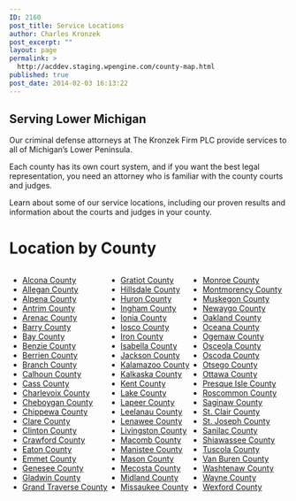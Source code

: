 ```yaml
---
ID: 2160
post_title: Service Locations
author: Charles Kronzek
post_excerpt: ""
layout: page
permalink: >
  http://acddev.staging.wpengine.com/county-map.html
published: true
post_date: 2014-02-03 16:13:22
---
```

<div class="county-lis mi-bg">
<h2>Serving Lower Michigan</h2>
Our criminal defense attorneys at The Kronzek Firm PLC provide services to all of Michigan’s Lower Peninsula.

Each county has its own court system, and if you want the best legal representation, you need an attorney who is familiar with the county courts and judges.

Learn about some of our service locations, including our proven results and information about the courts and judges in your county.
<h1>Location by County</h1>
&nbsp;
<ul class="no-bullets" style="display: inline-block; float: left;">
	<li><a href="http://acddev.staging.wpengine.com/alcona.html">Alcona County</a></li>
	<li><a title="Allegan County Criminal Attorneys" href="http://acddev.staging.wpengine.com/allegan-county-criminal-defense-attorneys-allegan-county-michigan-lawyers.html">Allegan County</a></li>
	<li><a href="http://acddev.staging.wpengine.com/alpena.html">Alpena County</a></li>
	<li><a href="http://acddev.staging.wpengine.com/antrim.html">Antrim County</a></li>
	<li><a href="http://acddev.staging.wpengine.com/arenac.html">Arenac County</a></li>
	<li><a title="Barry County Criminal Attorneys" href="http://acddev.staging.wpengine.com/barry-county-criminal-defense-attorneys-hastings-michigan-lawyers.html">Barry County</a></li>
	<li><a title="Bay County Michigan Criminal Defense Attorneys" href="http://acddev.staging.wpengine.com/bay-county-criminal-attorney-bay-city-criminal-defense-lawyer.html">Bay County</a></li>
	<li><a title="Benzie County Michigan Criminal Attorneys" href="http://acddev.staging.wpengine.com/benzie-county-criminal-attorney-michigan-criminal-defense-lawyer.html">Benzie County</a></li>
	<li><a title="Berrien County Criminal Attorneys" href="http://acddev.staging.wpengine.com/berrien-county-criminal-attorney-niles-st-joseph-benton-harbor-michigan-lawyers.html">Berrien County</a></li>
	<li><a title="Branch County Criminal Attorneys" href="http://acddev.staging.wpengine.com/branch-county-criminal-defense-attorneys-coldwater-mich-criminal-lawyer.html">Branch County</a></li>
	<li><a title="Calhoun County Criminal Defense Attorneys" href="http://acddev.staging.wpengine.com/calhoun-county-criminal-attorneys-battle-creek-michigan-criminal-lawyers.html">Calhoun County</a></li>
	<li><a title="Cass County Criminal Defense Attorneys" href="http://acddev.staging.wpengine.com/cass-county-criminal-defense-attorneys-2.html">Cass County</a></li>
	<li><a href="http://acddev.staging.wpengine.com/charlevoix.html">Charlevoix County</a></li>
	<li><a href="http://acddev.staging.wpengine.com/cheboygan.html">Cheboygan County</a></li>
	<li><a title="Cheppewa County Criminal Defense Attorneys" href="http://acddev.staging.wpengine.com/chippewa-county-criminal-defense-attorneys-chippewa-trial-lawyers.html">Chippewa County</a></li>
	<li><a href="http://acddev.staging.wpengine.com/clare.html">Clare County</a></li>
	<li><a href="http://acddev.staging.wpengine.com/clinton.html">Clinton County</a></li>
	<li><a href="http://acddev.staging.wpengine.com/crawford.html">Crawford County</a></li>
	<li><a href="http://acddev.staging.wpengine.com/eaton.html">Eaton County</a></li>
	<li><a href="http://acddev.staging.wpengine.com/emmet.html">Emmet County</a></li>
	<li><a title="Flint, Genessee Criminal Attorneys" href="http://acddev.staging.wpengine.com/genesee-county-criminal-defense-attorneys.html">Genesee County</a></li>
	<li><a href="http://acddev.staging.wpengine.com/gladwin.html">Gladwin County</a></li>
	<li><a href="http://acddev.staging.wpengine.com/grand-traverse.html">Grand Traverse County</a></li>
</ul>
<ul class="no-bullets" style="display: inline-block; float: left;">
	<li><a href="http://acddev.staging.wpengine.com/gratiot-county-criminal-defense-ithaca-alma-michigan-criminal-lawyer.html" target="_blank">Gratiot County</a></li>
	<li><a href="http://acddev.staging.wpengine.com/hillsdale-county-criminal-defense-attorneys.html" target="_blank">Hillsdale County</a></li>
	<li><a href="http://acddev.staging.wpengine.com/huron-county-criminal-defense-attorneys-huron-county-criminal-defense-lawyers.html" target="_blank">Huron County</a></li>
	<li><a href="http://acddev.staging.wpengine.com/ingham.html">Ingham County</a></li>
	<li><a href="http://acddev.staging.wpengine.com/ionia-county-criminal-defense-attorneys-city-of-ionia-michigan-trial-lawyers.html" target="_blank">Ionia County</a></li>
	<li><a href="http://acddev.staging.wpengine.com/iosco.html">Iosco County</a></li>
	<li><a href="http://acddev.staging.wpengine.com/iron-county-criminal-attorneys-criminal-lawyers-near-iron-county-michigan.html" target="_blank">Iron County</a></li>
	<li><a href="http://acddev.staging.wpengine.com/isabella.html">Isabella County</a></li>
	<li><a href="http://acddev.staging.wpengine.com/jackson-county-criminal-defense-attorneys-trial-lawyers-near-jackson-county" target="_blank">Jackson County</a></li>
	<li><a href="http://acddev.staging.wpengine.com/kalamazoo-county-criminal-defense-attorneys" target="_blank">Kalamazoo County</a></li>
	<li><a href="http://acddev.staging.wpengine.com/kalkaska.html">Kalkaska County</a></li>
	<li><a href="http://acddev.staging.wpengine.com/kent.html">Kent County</a></li>
	<li><a href="http://acddev.staging.wpengine.com/lake.html">Lake County</a></li>
	<li><a href="http://acddev.staging.wpengine.com/lapeer-county-criminal-defense-attorneys-michigan.html" target="_blank">Lapeer County</a></li>
	<li><a href="http://acddev.staging.wpengine.com/leelanau.html">Leelanau County</a></li>
	<li><a href="http://acddev.staging.wpengine.com/lenawee-county-criminal-defense-attorneys.html" target="_blank">Lenawee County</a></li>
	<li><a href="http://acddev.staging.wpengine.com/livingston-county-criminal-defense-attorney-howell-brighton-michigan-criminal-lawyer.html" target="_blank">Livingston County</a></li>
	<li><a href="http://acddev.staging.wpengine.com/macomb.html">Macomb County</a></li>
	<li><a href="http://acddev.staging.wpengine.com/manistee.html">Manistee County</a></li>
	<li><a href="http://acddev.staging.wpengine.com/mason-county-criminal-defense-attorneys.html" target="_blank">Mason County</a></li>
	<li><a href="http://acddev.staging.wpengine.com/mecosta.html">Mecosta County</a></li>
	<li><a href="http://acddev.staging.wpengine.com/midland.html">Midland County</a></li>
	<li><a href="http://acddev.staging.wpengine.com/missaukee.html">Missaukee County</a></li>
</ul>
<ul class="no-bullets" style="display: inline-block; float: left;">
	<li><a title="Monroe County Criminal Defense Attorney" href="http://acddev.staging.wpengine.com/monroe-criminal-defense-attorneys-michigan-criminal-defense-lawyers.html">Monroe County</a></li>
	<li><a href="http://acddev.staging.wpengine.com/montmorency.html">Montmorency County</a></li>
	<li><a href="http://acddev.staging.wpengine.com/muskegon.html">Muskegon County</a></li>
	<li><a href="http://acddev.staging.wpengine.com/newaygo.html">Newaygo County</a></li>
	<li><a href="http://acddev.staging.wpengine.com/oakland.html">Oakland County</a></li>
	<li><a href="http://acddev.staging.wpengine.com/oceana-county-criminal-attorney-oceana-county-michigan-criminal-defense-team.html" target="_blank">Oceana County</a></li>
	<li><a href="http://acddev.staging.wpengine.com/ogemaw.html">Ogemaw County</a></li>
	<li><a href="http://acddev.staging.wpengine.com/osceola.html">Osceola County</a></li>
	<li><a href="http://acddev.staging.wpengine.com/oscoda.html">Oscoda County</a></li>
	<li><a href="http://acddev.staging.wpengine.com/otsego.html">Otsego County</a></li>
	<li><a href="http://acddev.staging.wpengine.com/ottawa.html">Ottawa County</a></li>
	<li><a href="http://acddev.staging.wpengine.com/presque-isle.html">Presque Isle County</a></li>
	<li><a href="http://acddev.staging.wpengine.com/roscommon.html">Roscommon County</a></li>
	<li><a href="http://acddev.staging.wpengine.com/saginaw-county-criminal-defense-attorneys.html" target="_blank">Saginaw County</a></li>
	<li><a href="http://acddev.staging.wpengine.com/st-clair-county-criminal-defense-attorneys-michigan.html" target="_blank">St. Clair County</a></li>
	<li><a href="http://acddev.staging.wpengine.com/st-joseph-county-criminal-defense-attorneys.html" target="_blank">St. Joseph County</a></li>
	<li><a href="http://acddev.staging.wpengine.com/sanilac-county-criminal-defense-attorneys.html" target="_blank">Sanilac County</a></li>
	<li><a href="http://acddev.staging.wpengine.com/shiawassee-county-criminal-defense-attorney-shiawassee-criminal-lawyer.html" target="_blank">Shiawassee County</a></li>
	<li><a href="http://acddev.staging.wpengine.com/tuscola-county-criminal-defense-attorneys.html">Tuscola County</a></li>
	<li><a href="http://acddev.staging.wpengine.com/van-buren-county-criminal-defense-attorneys.html" target="_blank">Van Buren County</a></li>
	<li><a href="http://acddev.staging.wpengine.com/washtenaw-county-criminal-defense-attorneys.html" target="_blank">Washtenaw County</a></li>
	<li><a href="http://acddev.staging.wpengine.com/wayne.html">Wayne County</a></li>
	<li><a href="http://acddev.staging.wpengine.com/wexford.html">Wexford County</a></li>
</ul>
</div>